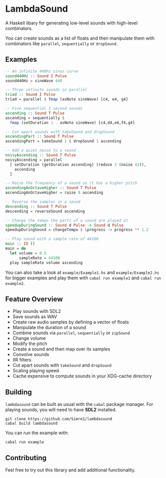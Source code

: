 # LambdaSound

A Haskell libary for generating low-level sounds with high-level combinators.

You can create sounds as a list of floats and then manipulate them with 
combinators like `parallel`, `sequentially` or `dropSound`.

## Examples

```haskell
-- An infinite 440hz sinus curve
sound440Hz :: Sound I Pulse
sound440Hz = sineWave 440 

-- Three infinite sounds in parallel
triad :: Sound I Pulse
triad = parallel $ fmap (asNote sineWave) [c4, e4, g4]

-- Five sequential 1 second sounds 
ascending :: Sound T Pulse
ascending = sequentially $
  fmap (setDuration 1 . asNote sineWave) [c4,d4,e4,f4,g4]

-- Cut apart sounds with takeSound and dropSound
ascendingPart :: Sound T Pulse
ascendingPart = takeSound 1 $ dropSound 1 ascending

-- Add a quiet noise to a sound
noisyAscending :: Sound T Pulse
noisyAscending = parallel
  [ setDuration (getDuration ascending) (reduce 3 (noise 42)),
    ascending
  ]

-- Raise the frequency of a sound so it has a higher pitch
ascendingAnOctaveHigher :: Sound T Pulse
ascendingAnOctaveHigher = raise 8 ascending 

-- Reverse the samples in a sound
descending :: Sound T Pulse
descending = reverseSound ascending

-- Change the tempo the parts of a sound are played at
speedupDuringSound :: Sound d Pulse -> Sound d Pulse
speedupDuringSound = changeTempo $ \progress -> progress ** 1.2

-- Play sound with a sample rate of 44100
main :: IO ()
main = do
  let volume = 0.5
      sampleRate = 44100
  play sampleRate volume ascending
```

You can also take a look at `example/Example1.hs` and `example/Example2.hs` for bigger examples and play them with `cabal run example1` and `cabal run example2`.

## Feature Overview

- Play sounds with SDL2
- Save sounds as WAV
- Create raw audio samples by defining a vector of floats
- Manipulate the duration of a sound
- Combine sounds via `parallel`, `sequentially` or `zipSound`
- Change volume
- Modify the pitch
- Create a sound and then map over its samples
- Convolve sounds
- IIR filters
- Cut apart sounds with `takeSound` and `dropSound`
- Scaling playing speed
- Cache expensive to compute sounds in your XDG-cache directory

## Building

`lambdasound` can be built as usual with the `cabal` package manager. For playing sounds, you will need to have **SDL2** installed.

```
git clone https://github.com/Simre1/lambdasound
cabal build lambdasound
```

You can run the example with:
```
cabal run example
```

## Contributing

Feel free to try out this library and add additional functionality.